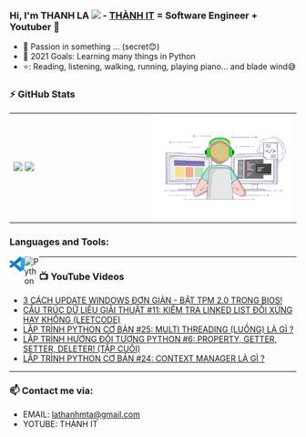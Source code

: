### Hi, I'm THANH LA <img src="https://media.giphy.com/media/hvRJCLFzcasrR4ia7z/giphy.gif" width="25px"> -  [THÀNH IT][website] = Software Engineer + Youtuber 🌻  


- 🔭 Passion in something ... (secret😊)
- 💪 2021 Goals: Learning many things in Python
- ⭐: Reading, listening, walking, running, playing piano... and blade wind😅

### :zap: GitHub Stats

<table>
<tr>
  <td width="48%">
    <img src="https://github-readme-stats.vercel.app/api?username=ThanhLa1802&show_icons=true&hide=contribs,issues&hide_border=true" />
    <img src="https://github-readme-stats.vercel.app/api/top-langs/?username=ThanhLa1802&layout=compact&show_icons=true&hide_border=true" />
  </td>
  <td width="52%"><img alt="gif" align="right" src=".github/assets/coding-freak.gif"/></td>
</tr>
<table>

### Languages and Tools:
<img align="left" alt="Visual Studio Code" width="26px" src="https://raw.githubusercontent.com/github/explore/80688e429a7d4ef2fca1e82350fe8e3517d3494d/topics/visual-studio-code/visual-studio-code.png" />
<img align="left" alt="Python" width="26px" src="https://upload.wikimedia.org/wikipedia/commons/thumb/0/0a/Python.svg/1200px-Python.svg.png" /> 

---

### 📺 YouTube Videos

<!-- YOUTUBE:START -->
- [3 CÁCH UPDATE WINDOWS ĐƠN GIẢN  -  BẬT TPM 2.0 TRONG BIOS!](https://www.youtube.com/watch?v=7Inkm-Yn5A0)
- [CẤU TRÚC DỮ LIỆU GIẢI THUẬT #11: KIỂM TRA LINKED LIST ĐỐI XỨNG HAY KHÔNG (LEETCODE)](https://www.youtube.com/watch?v=-kxl7zQpLUg)
- [LẬP TRÌNH PYTHON CƠ BẢN #25: MULTI THREADING (LUỒNG) LÀ GÌ ?](https://www.youtube.com/watch?v=HwGSmNXnUHI)
- [LẬP TRÌNH HƯỚNG ĐỐI TƯỢNG PYTHON #6: PROPERTY, GETTER, SETTER, DELETER! (TẬP CUỐI)](https://www.youtube.com/watch?v=QvH7_CJwH8k)
- [LẬP TRÌNH PYTHON CƠ BẢN #24: CONTEXT MANAGER LÀ GÌ ?](https://www.youtube.com/watch?v=PS4hPQOuEW8)
<!-- YOUTUBE:END -->

---

### 📫 Contact me via:
- EMAIL: lathanhmta@gmail.com
- YOTUBE: THÀNH IT

[website]: https://www.youtube.com/channel/UC9L5_YMFz8JfBeQtUic8-3A
